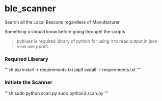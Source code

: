 # ble_scanner
Search all the Local Beacons regardless of Manufacturer

Something u should know before going throught the scripts 
> pybluez is required library of python for using it
> to read output in json view use pprint

### Required Liberary
'''sh
pip install -r requirements.txt
pip3 install -r requirements.txt
'''

### Initiate the Scanner
'''sh
sudo python scan.py
sudo python3 scan.py
'''
